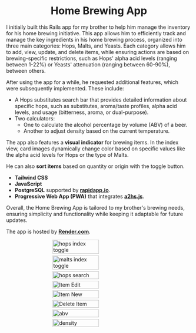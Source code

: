 <h1 align="center">
  Home Brewing App
</h1>

I initially built this Rails app for my brother to help him manage the inventory for his home brewing initiative. This app allows him to efficiently track and manage the key ingredients in his home brewing process, organized into three main categories: Hops, Malts, and Yeasts. Each category allows him to add, view, update, and delete items, while ensuring actions are based on brewing-specific restrictions, such as Hops' alpha acid levels (ranging between 1-22%) or Yeasts' attenuation (ranging between 60-90%), between others.

After using the app for a while, he requested additional features, which were subsequently implemented. These include:

- A Hops substitutes search bar that provides detailed information about specific hops, such as substitutes, aroma/taste profiles, alpha acid levels, and usage (bitterness, aroma, or dual-purpose).
- Two calculators:
    - One to calculate the alcohol percentage by volume (ABV) of a beer.
    - Another to adjust density based on the current temperature.

The app also features a **visual indicator** for brewing items. In the index view, card images dynamically change color based on specific values like the alpha acid levels for Hops or the type of Malts.

He can also **sort items** based on quantity or origin with the toggle button.

- **Tailwind CSS**
- **JavaScript**
- **PostgreSQL** supported by [**rapidapp.io**](https://rapidapp.io/).
- **Progressive Web App (PWA)** that integrates [**a2hs.js**](https://github.com/koddr/a2hs.js/).

Overall, the Home Brewing App is tailored to my brother's brewing needs, ensuring simplicity and functionality while keeping it adaptable for future updates.

The app is hosted by [**Render.com**](https://render.com/).

<div style="display: flex; flex-wrap: wrap; gap: 5px; justify-content: center;">

  <img src="https://github.com/user-attachments/assets/bc2db380-61b1-4fc0-8a84-b2731c37fed6" alt="hops index toggle" width="50%" />
  <img src="https://github.com/user-attachments/assets/962d0449-b634-4239-bec7-a1ea9e016bac" alt="malts index toggle" width="50%" />
  <img src="https://github.com/user-attachments/assets/edf2ea2d-3890-45eb-a91c-0a537320e75e" alt="hops search" width="50%" />
  
  <img src="https://github.com/user-attachments/assets/0207e118-2bb2-4a94-8c4d-5bc3178e04b4" alt="Item Edit" width="50%" />
  <img src="https://github.com/user-attachments/assets/20cfb121-431b-43e0-bd92-31242774d93d" alt="Item New" width="50%" />
  <img src="https://github.com/user-attachments/assets/75cbfaea-8344-4e3c-8bc3-8adef754cd62" alt="Delete Item" width="50%" />

  <img src="https://github.com/user-attachments/assets/2015b201-9f0b-4cb8-8c88-d0779983ff41" alt="abv" width="50%" />
  <img src="https://github.com/user-attachments/assets/a57b45bc-6361-4fdf-9767-137d9fd45528" alt="density" width="50%" />

</div>
